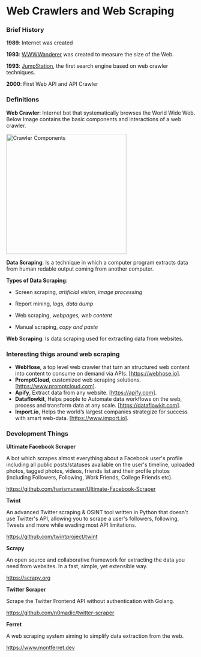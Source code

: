 # Web Crawlers and Web Scraping
### Brief History

**1989**: Internet was created

**1993**:  [WWWWanderer](https://www.wikiwand.com/en/World_Wide_Web_Wanderer) was created to measure the size of the Web.

**1993**: [JumpStation](https://www.wikiwand.com/en/JumpStation), the first search engine based on web crawler techniques.

**2000**: First Web API and API Crawler



### Definitions

**Web Crawler**: Internet bot that systematically browses the World Wide Web. Below Image contains the basic components and interactions of a web crawler.

<img src="crawler_structure.png" alt="Crawler Components" width="320" height="auto" />

**Data Scraping**: Is a technique in which a computer program extracts data from human redable output coming from another computer.

**Types of Data Scraping**: 

* Screen scraping, *artificial vision, image processing*

* Report mining, *logs, data dump*

* Web scraping, *webpages, web content*

* Manual scraping, *copy and paste*

**Web Scraping**: Is data scraping used for extracting data from websites.



### Interesting thigs around web scraping 

* **WebHose**, a top level web crawler that turn an structured web content into content to consume on demand via APIs. [https://webhose.io].
* **PromptCloud**, customized web scraping solutions. [https://www.promptcloud.com].
* **Apify**, Extract data from any website. [https://apify.com].
* **Dataflowkit**, Helps people to Automate data workflows on the web, process and transform data at any scale. [https://dataflowkit.com].
* **Import.io**, Helps the world’s largest companies strategize for success with smart web-data. [https://www.import.io].



### Development Things

**Ultimate Facebook Scraper**

A bot which scrapes almost everything about a Facebook user's profile including all public posts/statuses available on the user's timeline, uploaded photos, tagged photos, videos, friends list and their profile photos (including Followers, Following, Work Friends, College Friends etc).

https://github.com/harismuneer/Ultimate-Facebook-Scraper



**Twint**

An advanced Twitter scraping & OSINT tool written in Python that doesn't use Twitter's API, allowing you to scrape a user's followers, following, Tweets and more while evading most API limitations.

https://github.com/twintproject/twint



**Scrapy**

An open source and collaborative framework for extracting the data you need from websites. In a fast, simple, yet extensible way.

https://scrapy.org



**Twitter Scraper**

Scrape the Twitter Frontend API without authentication with Golang.

https://github.com/n0madic/twitter-scraper



**Ferret**

A web scraping system aiming to simplify data extraction from the web.

https://www.montferret.dev
